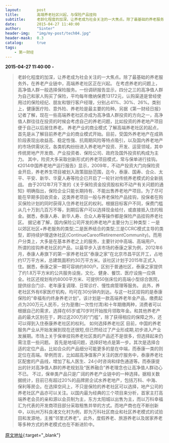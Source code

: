 ```yaml
---
layout:       post
title:        高端养老社区兴起，与保险产品挂钩
subtitle:     老龄化程度的加深，让养老成为社会关注的一大焦点。除了最基础的养老服务外，在养老产业链中，高端养老社区正在兴起。
date:         2015-04-27 11:40:00
author:       "Sinter"
header-img:   "img/my-post/tech04.jpg"
header-mask:  0.3
catalog:      true
tags:
    - 第一财经
---
```


**2015-04-27 11:40:00**  **-**

> 老龄化程度的加深，让养老成为社会关注的一大焦点。除了最基础的养老服务外，在养老产业链中，高端养老社区正在兴起。
在考虑养老的问题上，高净值人群一般选择保险服务。一份调研报告显示，四分之三的高净值人群为自己和家人购买了保险，平均每年缴纳保费13172元，认购渠道是曾经使用过的保险经纪、朋友和银行客户经理，分别占41%、30%、26%。类别上，健康医疗险、意外险、养老险是最主要的险种。另据《第一财经日报》记者了解，现在一些高端养老社区亦成为高净值人群投资的方向之一，高净值人群往往在投资的时候会考虑自己的养老问题，比如投资的养老地产项目便于自己以后居住养老。
养老产业的商业模式
了解高端养老社区的起点，首先是从了解目前养老产业的商业模式开始。目前，受国外养老地产在成熟阶段表现出收益高、稳定性强、抗周期风险等特点吸引，以及国内养老地产的市场供需状况，各类机构纷纷进入养老地产投资、开发、运营领域，其中传统房地产开发商、产业投资者、保险公司、政府及国外投资机构成为主力。
其中，险资大多采取创新形式的养老项目模式，常与保单进行挂钩。《2014中国养老地产运行报告》显示，2009年，不动产投资大门向保险资金开启，养老养生项目被划入政策鼓励范围，迄今，泰康、国寿、合众、太平、平安、新华、华夏人寿等险企已开启了一轮针对传统养老模式的全新挑战。
由于2012年7月下发的《关于保险资金投资股权和不动产有关问题的通知》明确指出，保险企业只能长期持有、不能出售养老地产项目。为了尽可能在早期多回收资金，这类养老项目一般与养老保险产品挂钩，投保者在购买保险计划的同时获得入住养老社区的权利。根据目标客户不同，保费门槛从几十万到几百万不等，到期后客户可以选择现金给付，或直接抵入住的租金。据悉，泰康人寿、新华人寿、合众人寿等操作都是保险产品挂钩养老社区。
据记者了解，国内保险公司开发的养老地产主要分为三种类型：一是以郊区社区+养老服务的类型;二是医养结合的类型;三是CCRC模式主导的类型，即持续护理退休社区(ContinueCareofRetirementCommunity)。而用户分类上，大多是在基本养老之上的服务，主要针对中高端、高端用户。
所谓的挂钩养老社区的产品，以最早步入该市场的泰康之家为例，2012年6月，泰康人寿旗下的第一家养老社区“泰康之家”在北京市昌平区开工，占地约17万平方米，总建筑面积约30万平方米。该社区计划于2015年正式入住。据悉，泰康之家一期可容纳约800户。区别于普通社区，泰康之家提供了约1.8万平方米的公共服务设施，文化、健身、餐饮、医疗设施一应俱全。社区还规划有约8000平方米、可提供50张床位的高端小型综合医院，提供综合门诊、老年康复调理、日常诊疗、慢性病管理等服务。
此外，养老社区外有6家医疗机构，均可在30分钟内到达。与这一社区挂钩的是泰康保险的“幸福有约终身养老计划”。该计划是一款高端养老年金产品，缴费起点为200万元人民币，分为趸缴(一次性付清)和十年期缴两种，消费者可以根据自己的需求，选择在65岁或70岁时开始按月领取年金。和其他养老产品的最大区别在于，跨过这200万的“门槛”，除了获得相应的保障之外，还可以得到入住泰康养老社区的权利。
如何选择养老社区
目前，中国的养老服务产业从开始发展到现在还很短,但已然经过了产业形成期,初步进入产业发展期。市场上关于保单挂钩养老社区类的产品还不是很多，但选择起来仍需注意一些问题。
首先是地域问题，选择好地点是第一步。其次是选择合适的定位产品，比如合众的产品细分可能更多的是在中端，而泰康一类的则定位在高端。举例而言，比如超高净值客户关注的医疗服务中，泰康养老社区配套的产品线，增加了私人医生、24小时咨询和绿色通道等。而泰康提出的针对高净值人群的养老规划及“医养融合”养老理念也让高净值人群动心不已。
不过，保单类产品只是广阔的养老产业链中的一种选择。据相关数据统计，目前已有超过20%的品牌房企试水养老地产，包括万科、中海、保利等房企。在选择空间上，不只是保险的养老社区可以选择，地产公司的养老社区产品亦可以关注。以国内最为经典的三个项目来分析，首家主打高端养老会员的亲和源以会员制为主，东方太阳城以出售为主，而以万科幸福汇为代表的开发商项目部分采取租售并举的方式。而地产商也在不断创新中，以杭州万科良渚文化村为例，即为万科社区商业和社区养老模式的试验田和发源地，主推“邻里式养老”。此外，度假养老、旅游养老以及居家养老等多种方式的养老模式也在不断进阶中。


[原文地址](http://www.yicai.com/news/4611091.html){:target="_blank"}


